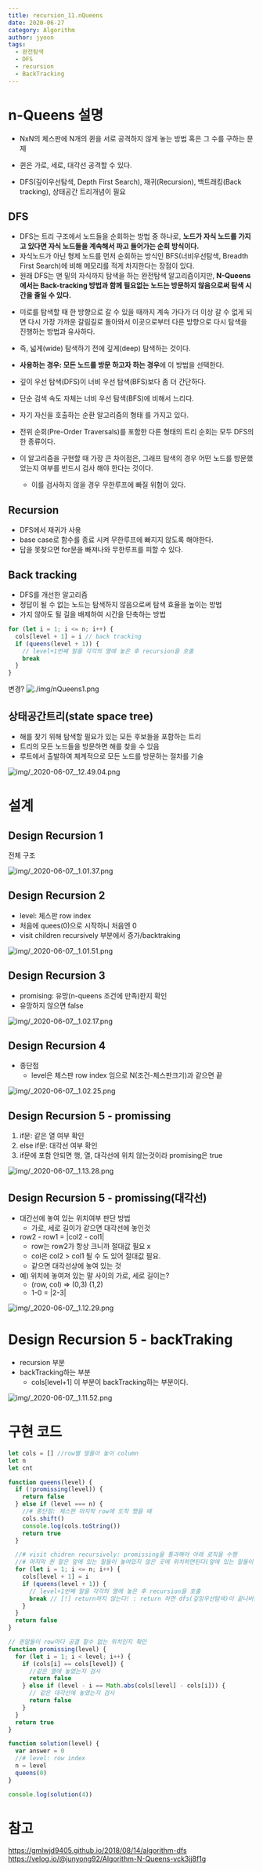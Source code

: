 ```yaml
---
title: recursion_11.nQueens
date: 2020-06-27
category: Algorithm
author: jyoon
tags:
  - 완전탐색
  - DFS
  - recursion
  - BackTracking
---
```


# n-Queens 설명

- NxN의 체스판에 N개의 퀸을 서로 공격하지 않게 놓는 방법 혹은 그 수를 구하는 문제
- 퀸은 가로, 세로, 대각선 공격할 수 있다.

- DFS(깊이우선탐색, Depth First Search), 재귀(Recursion), 백트래킹(Back tracking), 상태공간 트리개념이 필요

## DFS

- DFS는 트리 구조에서 노드들을 순회하는 방법 중 하나로, **노드가 자식 노드를 가지고 있다면 자식 노드들을 계속해서 파고 들어가는 순회 방식이다.**
- 자식노드가 아닌 형제 노드를 먼저 순회하는 방식인 BFS(너비우선탐색, Breadth First Search)에 비해 메모리를 적게 차지한다는 장점이 있다.
- 원래 DFS는 맨 밑의 자식까지 탐색을 하는 완전탐색 알고리즘이지만, **N-Queens에서는 Back-tracking 방법과 함께 필요없는 노드는 방문하지 않음으로써 탐색 시간을 줄일 수 있다.**

* 미로를 탐색할 때 한 방향으로 갈 수 있을 때까지 계속 가다가 더 이상 갈 수 없게 되면 다시 가장 가까운 갈림길로 돌아와서 이곳으로부터 다른 방향으로 다시 탐색을 진행하는 방법과 유사하다.
* 즉, 넓게(wide) 탐색하기 전에 깊게(deep) 탐색하는 것이다.

* **사용하는 경우: 모든 노드를 방문 하고자 하는 경우**에 이 방법을 선택한다.
* 깊이 우선 탐색(DFS)이 너비 우선 탐색(BFS)보다 좀 더 간단하다.
* 단순 검색 속도 자체는 너비 우선 탐색(BFS)에 비해서 느리다.

* 자기 자신을 호출하는 순환 알고리즘의 형태 를 가지고 있다.
* 전위 순회(Pre-Order Traversals)를 포함한 다른 형태의 트리 순회는 모두 DFS의 한 종류이다.
* 이 알고리즘을 구현할 때 가장 큰 차이점은, 그래프 탐색의 경우 어떤 노드를 방문했었는지 여부를 반드시 검사 해야 한다는 것이다.
  - 이를 검사하지 않을 경우 무한루프에 빠질 위험이 있다.

## Recursion 

- DFS에서 재귀가 사용
- base case로 함수를 종료 시켜 무한루프에 빠지지 않도록 해야한다.
- 답을 못찾으면 for문을 빠져나와 무한루프를 피할 수 있다.

## Back tracking

- DFS를 개선한 알고리즘
- 정답이 될 수 없는 노드는 탐색하지 않음으로써 탐색 효율을 높이는 방법
- 가지 않아도 될 길을 배제하여 시간을 단축하는 방법

```js
for (let i = 1; i <= n; i++) {
  cols[level + 1] = i // back tracking
  if (queens(level + 1)) {
    // level+1번째 말을 각각의 열에 놓은 후 recursion을 호출
    break
  }
}
```
변경?
![./img/nQueens1.png](./img/nQueens1.png)

## 상태공간트리(state space tree)

- 해를 찾기 위해 탐색할 필요가 있는 모든 후보들을 포함하는 트리
- 트리의 모든 노드들을 방문하면 해를 찾을 수 있음
- 루트에서 출발하여 체계적으로 모든 노드를 방문하는 절차를 기술

![img/_2020-06-07__12.49.04.png](./img/_2020-06-07__12.49.04.png)

# 설계

## Design Recursion 1

전체 구조

![img/_2020-06-07__1.01.37.png](./img/_2020-06-07__1.01.37.png)

## Design Recursion 2

- level: 체스판 row index
- 처음에 quees(0)으로 시작하니 처음엔 0
- visit children recursively 부분에서 증가/backtraking

![img/_2020-06-07__1.01.51.png](./img/_2020-06-07__1.01.51.png)

## Design Recursion 3

- promising: 유망(n-queens 조건에 만족)한지 확인
- 유망하지 않으면 false

![img/_2020-06-07__1.02.17.png](./img/_2020-06-07__1.02.17.png)

## Design Recursion 4

- 종단점
  - level은 체스판 row index 임으로 N(조건-체스판크기)과 같으면 끝

![img/_2020-06-07__1.02.25.png](./img/_2020-06-07__1.02.25.png)

## Design Recursion 5 - promissing

1. if문: 같은 열 여부 확인
2. else if문: 대각선 여부 확인
3. if문에 포함 안되면 행, 열, 대각선에 위치 않는것이라 promising은 true

![img/_2020-06-07__1.13.28.png](./img/_2020-06-07__1.13.28.png)

## Design Recursion 5 - promissing(대각선)

- 대간선에 놓여 있는 위치여부 판단 방법
  - 가로, 세로 길이가 같으면 대각선에 놓인것
- row2 - row1 = |col2 - col1|
  - row는 row2가 항상 크니까 절대값 필요 x
  - col은 col2 > col1 될 수 도 있어 절대값 필요.
  - 같으면 대각선상에 놓여 있는 것
- 예) 위치에 놓여져 있는 말 사이의 가로, 세로 길이는?
  - (row, col) => (0,3) (1,2)
  - 1-0 = |2-3|

![img/_2020-06-07__1.12.29.png](./img/_2020-06-07__1.12.29.png)

# Design Recursion 5 - backTraking

- recursion 부분
- backTracking하는 부분
  - cols[level+1] 이 부분이 backTracking하는 부분이다.

![img/_2020-06-07__1.11.52.png](./img/_2020-06-07__1.11.52.png)

# 구현 코드

```jsx
let cols = [] //row별 말들이 놓이 column
let n
let cnt

function queens(level) {
  if (!promissing(level)) {
    return false
  } else if (level === n) {
    //# 종단점: 체스판 마지막 row에 도착 했을 때
    cols.shift()
    console.log(cols.toString())
    return true
  }

  //# visit chidren recursively: promissing을 통과해야 아래 로직을 수행
  //# 마지막 퀸 말은 앞에 있는 말들이 놓여있지 않은 곳에 위치하면된다(앞에 있는 말들이 서로 공격안하는 포지션에 위치했으니까)
  for (let i = 1; i <= n; i++) {
    cols[level + 1] = i
    if (queens(level + 1)) {
      // level+1번째 말을 각각의 열에 놓은 후 recursion을 호출
      break // [!] return하지 않는다! : return 하면 dfs(깊잉우선탐색)이 끝나버림으로 queens에 true나오는 조건(level === n)도달하면 끝, 즉 한가지 경우의 n-quues밖에 구하지 못한다.
    }
  }
  return false
}

// 퀸말들이 row마다 공결 할수 없는 위치인지 확인
function promissing(level) {
  for (let i = 1; i < level; i++) {
    if (cols[i] == cols[level]) {
      //같은 열에 놓였는지 검사
      return false
    } else if (level - i == Math.abs(cols[level] - cols[i])) {
      // 같은 대각선에 놓였는지 검사
      return false
    }
  }
  return true
}

function solution(level) {
  var answer = 0
  //# level: row index
  n = level
  queens(0)
}

console.log(solution(4))
```

# 참고

https://gmlwjd9405.github.io/2018/08/14/algorithm-dfs  
https://velog.io/@junyong92/Algorithm-N-Queens-vck3jj8f1g
